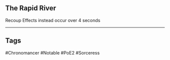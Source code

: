 ## The Rapid River
Recoup Effects instead occur over 4 seconds

---
## Tags
#Chronomancer
#Notable
#PoE2
#Sorceress
